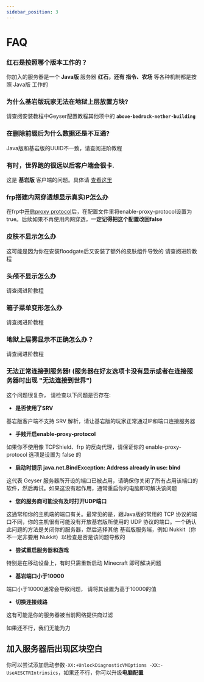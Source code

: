 ```yaml
---
sidebar_position: 3
---
```


# FAQ

### 红石是按照哪个版本工作的？

你加入的服务器是一个 **Java版** 服务器
**红石，还有 指令、农场** 等各种机制都是按照 Java版 工作的

### 为什么基岩版玩家无法在地狱上层放置方块?

请查阅安装教程中Geyser配置教程其他项中的 **`above-bedrock-nether-building`**

### 在删除前缀后为什么数据还是不互通?

Java版和基岩版的UUID不一致，请查阅进阶教程

### 有时，世界跑的很远以后客户端会很卡.

这是 **基岩版** 客户端的问题。具体请 [查看这里](https://minecraft.fandom.com/zh/wiki/%E5%9F%BA%E5%B2%A9%E7%89%88%E8%B7%9D%E7%A6%BB%E7%8E%B0%E8%B1%A1)

### frp搭建内网穿透想显示真实IP怎么办

在frp中[开启proxy protocol](../../../../../advance/Linux/frp#配置proxy-protocol)后，在配置文件里将enable-proxy-protocol设置为true。后续如果不再使用内网穿透，**一定记得把这个配置改回false**

### 皮肤不显示怎么办

这可能是因为你在安装floodgate后又安装了额外的皮肤组件导致的
请查阅进阶教程

### 头颅不显示怎么办

请查阅进阶教程

### 箱子菜单变形怎么办

请查阅进阶教程

### 地狱上层雾显示不正确怎么办？

请查阅进阶教程

### 无法正常连接到服务器! (服务器在好友选项卡没有显示或者在连接服务器时出现 "无法连接到世界")

这个问题很复杂， 请检查以下问题是否存在:

* **是否使用了SRV**

基岩版客户端不支持 SRV 解析，请让基岩版的玩家正常通过IP和端口连接服务器

* **手贱开启enable-proxy-protocol**

如果你不使用像 TCPShield、frp 的反向代理，请保证你的 enable-proxy-protocol 选项是设置为 false 的

* **启动时提示 java.net.BindException: Address already in use: bind**

这代表 Geyser 服务器所开设的端口已被占用，请确保你关闭了所有占用该端口的软件，然后再试。如果这没有起作用，通常重启你的电脑即可解决该问题

* **您的服务商可能没有及时打开UDP端口**

这通常和你的主机端的端口有关。最常见的是，跟Java版的常用的 TCP 协议的端口不同，你的主机很有可能没有开放基岩版所使用的 UDP 协议的端口。一个确认此问题的方法是关闭你的服务器，然后选择其他 基岩版服务端，例如 Nukkit（你不一定非要用 Nukkit）以检查是否是该问题导致的

* **尝试重启服务器和游戏**

特别是在移动设备上，有时只需重新启动 Minecraft 即可解决问题

* **基岩端口小于10000**

端口小于10000通常会导致问题， 请将其设置为高于10000的值

* **切换连接线路**

这有可能是你的服务器被当前网络提供商过滤

如果还不行，我们无能为力

## 加入服务器后出现区块空白

你可以尝试添加启动参数```-XX:+UnlockDiagnosticVMOptions -XX:-UseAESCTRIntrinsics```，如果还不行，你可以升级**电脑配置**
